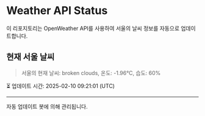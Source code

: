 
# Weather API Status

이 리포지토리는 OpenWeather API를 사용하여 서울의 날씨 정보를 자동으로 업데이트합니다.

## 현재 서울 날씨
> 서울의 현재 날씨: broken clouds, 온도: -1.96°C, 습도: 60%

⏳ 업데이트 시간: 2025-02-10 09:21:01 (UTC)

---
자동 업데이트 봇에 의해 관리됩니다.

